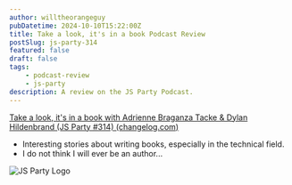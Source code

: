 ```yaml
---
author: willtheorangeguy
pubDatetime: 2024-10-10T15:22:00Z
title: Take a look, it's in a book Podcast Review
postSlug: js-party-314
featured: false
draft: false
tags:
    - podcast-review
    - js-party
description: A review on the JS Party Podcast.
---
```


[Take a look, it's in a book with Adrienne Braganza Tacke & Dylan Hildenbrand (JS Party #314) (changelog.com)](https://changelog.com/jsparty/314)

- Interesting stories about writing books, especially in the technical field.
- I do not think I will ever be an author...

![JS Party Logo](https://is1-ssl.mzstatic.com/image/thumb/Podcasts113/v4/8e/31/88/8e318808-56a6-b897-6f98-71cf214b54a3/mza_7508458937281322007.png/300x300bb.webp)
